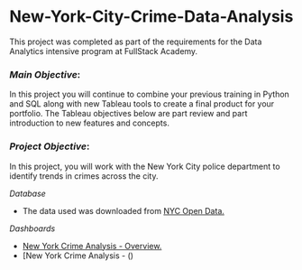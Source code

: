 # New-York-City-Crime-Data-Analysis

This project was completed as part of the requirements for the Data Analytics intensive program at FullStack Academy. 

### *Main Objective*: ### 
In this project you will continue to combine your previous training in Python and SQL along with new Tableau tools to create a final product for your portfolio. The Tableau objectives below are part review and part introduction to new features and concepts. 

### *Project Objective*: ###
In this project, you will work with the New York City police department to identify trends in crimes across the city.  

*Database* 

+ The data used was downloaded from [NYC Open Data.](https://data.cityofnewyork.us/Public-Safety/NYC-crime/qb7u-rbmr)

*Dashboards*
+ [New York Crime Analysis - Overview.](https://public.tableau.com/views/CrimeAnalysisNewYork-overview/CA?:language=en-US&publish=yes&:display_count=n&:origin=viz_share_link)
+ [New York Crime Analysis - ()
